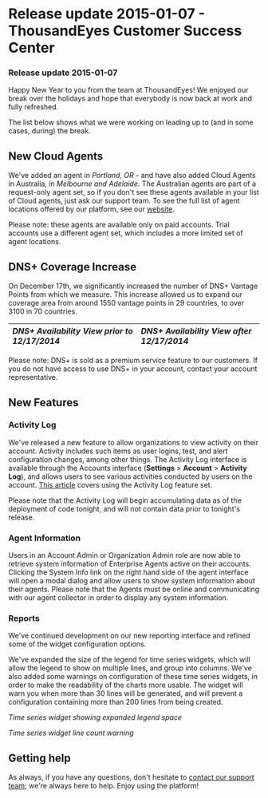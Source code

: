 # Release update 2015-01-07 - ThousandEyes Customer Success Center

### Release update 2015-01-07

Happy New Year to you from the team at ThousandEyes! We enjoyed our break over the holidays and hope that everybody is now back at work and fully refreshed.  

The list below shows what we were working on leading up to \(and in some cases, during\) the break.  

## New Cloud Agents

We've added an agent in _Portland, OR_ - and have also added Cloud Agents in Australia, in _Melbourne and Adelaide_. The Australian agents are part of a request-only agent set, so if you don't see these agents available in your list of Cloud agents, just ask our support team.  To see the full list of agent locations offered by our platform, see our [website](https://www.thousandeyes.com/product/agent-locations).

Please note: these agents are available only on paid accounts.  Trial accounts use a different agent set, which includes a more limited set of agent locations.

## DNS+ Coverage Increase

On December 17th, we significantly increased the number of DNS+ Vantage Points from which we measure. This increase allowed us to expand our coverage area from around 1550 vantage points in 29 countries, to over 3100 in 70 countries.  

| _DNS+ Availability View prior to 12/17/2014_ | _DNS+ Availability View after 12/17/2014_ |
| :--- | :--- |


Please note: DNS+ is sold as a premium service feature to our customers.  If you do not have access to use DNS+ in your account, contact your account representative.

##  New Features

### Activity Log

We've released a new feature to allow organizations to view activity on their account.  Activity includes such items as user logins, test, and alert configuration changes, among other things.  The Activity Log interface is available through the Accounts interface \(**Settings** &gt; **Account** &gt; **Activity Log**\), and allows users to see various activities conducted by users on the account. [This article](https://success.thousandeyes.com/ViewArticle?articleIdParam=kA0E0000000CmnNKAS) covers using the Activity Log feature set.

Please note that the Activity Log will begin accumulating data as of the deployment of code tonight, and will not contain data prior to tonight's release.

### Agent Information

Users in an Account Admin or Organization Admin role are now able to retrieve system information of Enterprise Agents active on their accounts. Clicking the System Info link on the right hand side of the agent interface will open a modal dialog and allow users to show system information about their agents.  Please note that the Agents must be online and communicating with our agent collector in order to display any system information.

### Reports

We've continued development on our new reporting interface and refined some of the widget configuration options.

We've expanded the size of the legend for time series widgets, which will allow the legend to show on multiple lines, and group into columns. We've also added some warnings on configuration of these time series widgets, in order to make the readability of the charts more usable. The widget will warn you when more than 30 lines will be generated, and will prevent a configuration containing more than 200 lines from being created.

  
_Time series widget showing expanded legend space_

  
_Time series widget line count warning_

## Getting help

As always, if you have any questions, don't hesitate to [contact our support team](mailto:support@thousandeyes.com?subject=Jan+7+2015+Release); we're always here to help.  Enjoy using the platform!

